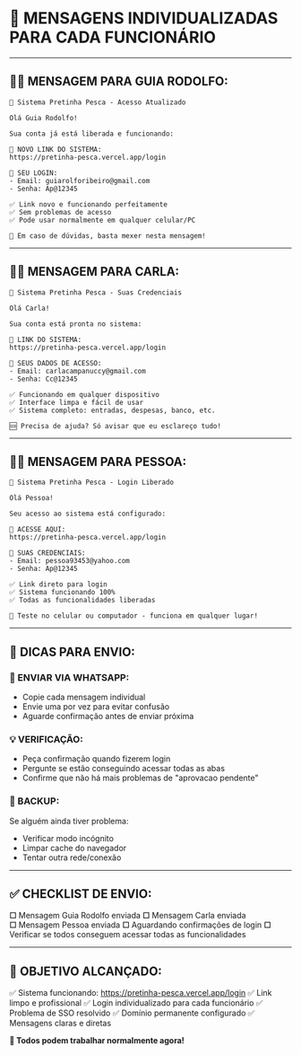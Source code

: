 # 📱 MENSAGENS INDIVIDUALIZADAS PARA CADA FUNCIONÁRIO

---

## 👨‍💼 **MENSAGEM PARA GUIA RODOLFO:**

```
🎣 Sistema Pretinha Pesca - Acesso Atualizado

Olá Guia Rodolfo!

Sua conta já está liberada e funcionando:

🔗 NOVO LINK DO SISTEMA:
https://pretinha-pesca.vercel.app/login

📧 SEU LOGIN:
- Email: guiarolforibeiro@gmail.com
- Senha: Ap@12345

✅ Link novo e funcionando perfeitamente
✅ Sem problemas de acesso
✅ Pode usar normalmente em qualquer celular/PC

🚀 Em caso de dúvidas, basta mexer nesta mensagem!
```

---

## 👩‍💼 **MENSAGEM PARA CARLA:**

```
🎣 Sistema Pretinha Pesca - Suas Credenciais

Olá Carla!

Sua conta está pronta no sistema:

🔗 LINK DO SISTEMA:
https://pretinha-pesca.vercel.app/login

📧 SEUS DADOS DE ACESSO:
- Email: carlacampanuccy@gmail.com
- Senha: Cc@12345

✅ Funcionando em qualquer dispositivo
✅ Interface limpa e fácil de usar
✅ Sistema completo: entradas, despesas, banco, etc.

🆘 Precisa de ajuda? Só avisar que eu esclareço tudo!
```

---

## 👨‍💼 **MENSAGEM PARA PESSOA:**

```
🎣 Sistema Pretinha Pesca - Login Liberado

Olá Pessoa!

Seu acesso ao sistema está configurado:

🔗 ACESSE AQUI:
https://pretinha-pesca.vercel.app/login

📧 SUAS CREDENCIAIS:
- Email: pessoa93453@yahoo.com
- Senha: Ap@12345

✅ Link direto para login
✅ Sistema funcionando 100%
✅ Todas as funcionalidades liberadas

📱 Teste no celular ou computador - funciona em qualquer lugar!
```

---

## 🎯 **DICAS PARA ENVIO:**

### **📱 ENVIAR VIA WHATSAPP:**
- Copie cada mensagem individual
- Envie uma por vez para evitar confusão
- Aguarde confirmação antes de enviar próxima

### **💡 VERIFICAÇÃO:**
- Peça confirmação quando fizerem login
- Pergunte se estão conseguindo acessar todas as abas
- Confirme que não há mais problemas de "aprovacao pendente"

### **🚀 BACKUP:**
Se alguém ainda tiver problema:
- Verificar modo incógnito
- Limpar cache do navegador
- Tentar outra rede/conexão

---

## ✅ **CHECKLIST DE ENVIO:**

**☐** Mensagem Guia Rodolfo enviada
**☐** Mensagem Carla enviada  
**☐** Mensagem Pessoa enviada
**☐** Aguardando confirmações de login
**☐** Verificar se todos conseguem acessar todas as funcionalidades

---

## 🎉 **OBJETIVO ALCANÇADO:**

✅ Sistema funcionando: https://pretinha-pesca.vercel.app/login
✅ Link limpo e profissional
✅ Login individualizado para cada funcionário
✅ Problema de SSO resolvido
✅ Domínio permanente configurado
✅ Mensagens claras e diretas

**🚀 Todos podem trabalhar normalmente agora!**
